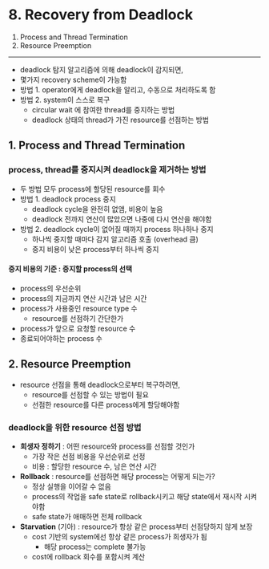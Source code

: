 # 8. Recovery from Deadlock

1. Process and Thread Termination
2. Resource Preemption

---

- deadlock 탐지 알고리즘에 의해 deadlock이 감지되면,
- 몇가지 recovery scheme이 가능함
- 방법 1. operator에게 deadlock을 알리고, 수동으로 처리하도록 함
- 방법 2. system이 스스로 복구
    - circular wait 에 참여한 thread를 중지하는 방법
    - deadlock 상태의 thread가 가진 resource를 선점하는 방법

## 1. Process and Thread Termination

### process, thread를 중지시켜 deadlock을 제거하는 방법

- 두 방법 모두 process에 할당된 resource를 회수
- 방법 1. deadlock process 중지
    - deadlock cycle을 완전히 없앰, 비용이 높음
    - deadlock 전까지 연산이 많았으면 나중에 다시 연산을 해야함
- 방법 2. deadlock cycle이 없어질 때까지 process 하나하나 중지
    - 하나씩 중지할 때마다 감지 알고리즘 호출 (overhead 큼)
    - 중지 비용이 낮은 process부터 하나씩 중지

#### 중지 비용의 기준 : 중지할 process의 선택

- process의 우선순위
- process의 지금까지 연산 시간과 남은 시간
- process가 사용중인 resource type 수
    - resource를 선점하기 간단한가
- process가 앞으로 요청할 resource 수
- 종료되어야하는 process 수

## 2. Resource Preemption

- resource 선점을 통해 deadlock으로부터 복구하려면,
    - resource를 선점할 수 있는 방법이 필요
    - 선점한 resource를 다른 process에게 할당해야함

### deadlock을 위한 resource 선점 방법

- **희생자 정하기** : 어떤 resource와 process를 선점할 것인가
    - 가장 작은 선점 비용을 우선순위로 선정
    - 비용 : 할당한 resource 수, 남은 연산 시간
- **Rollback** : resource를 선점하면 해당 process는 어떻게 되는가?
    - 정상 실행을 이어갈 수 없음
    - process의 작업을 safe state로 rollback시키고 해당 state에서 재시작 시켜야함
    - safe state가 애매하면 전체 rollback
- **Starvation** (기아) : resource가 항상 같은 process부터 선점당하지 않게 보장
    - cost 기반의 system에선 항상 같은 process가 희생자가 됨
        - 해당 process는 complete 불가능
    - cost에 rollback 회수를 포함시켜 계산


